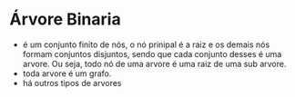 # Árvore Binaria

- é um conjunto finito de nós, o nó prinipal é a raiz e os demais nós formam conjuntos disjuntos, sendo que cada conjunto desses é uma arvore. Ou seja, todo nó de uma arvore é uma raiz de uma sub arvore.
- toda arvore é um grafo.
- há outros tipos de arvores